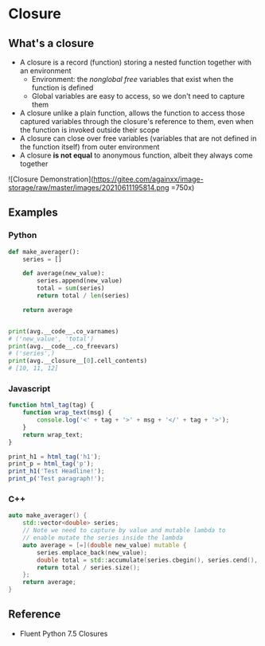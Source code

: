 # Closure

## What's a closure
* A closure is a record (function) storing a nested function together with an environment
    - Environment: the *nonglobal* *free* variables that exist when the function is defined
    - Global variables are easy to access, so we don't need to capture them
* A closure unlike a plain function, allows the function to access those captured variables through
  the closure's reference to them, even when the function is invoked outside their scope
* A closure can close over free variables (variables that are not defined in the function itself) from outer environment
* A closure **is not equal** to anonymous function, albeit they always come together

![Closure Demonstration](https://gitee.com/againxx/image-storage/raw/master/images/20210611195814.png =750x)

## Examples
### Python
```python
def make_averager():
    series = []

    def average(new_value):
        series.append(new_value)
        total = sum(series)
        return total / len(series)

    return average


print(avg.__code__.co_varnames)
# ('new_value', 'total')
print(avg.__code__.co_freevars)
# ('series',)
print(avg.__closure__[0].cell_contents)
# [10, 11, 12]
```

### Javascript
```javascript
function html_tag(tag) {
    function wrap_text(msg) {
        console.log('<' + tag + '>' + msg + '</' + tag + '>');
    }
    return wrap_text;
}

print_h1 = html_tag('h1');
print_p = html_tag('p');
print_h1('Test Headline!');
print_p('Test paragraph!');
```

### C++
```cpp
auto make_averager() {
    std::vector<double> series;
    // Note we need to capture by value and mutable lambda to
    // enable mutate the series inside the lambda
    auto average = [=](double new_value) mutable {
        series.emplace_back(new_value);
        double total = std::accumulate(series.cbegin(), series.cend(), 0.0);
        return total / series.size();
    };
    return average;
}

```

## Reference
* Fluent Python 7.5 Closures
